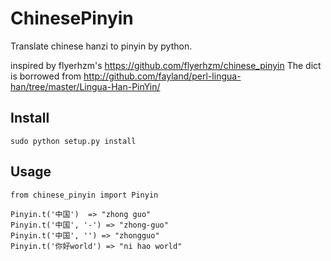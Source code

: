 ChinesePinyin
=============

Translate chinese hanzi to pinyin by python.

inspired by flyerhzm's <https://github.com/flyerhzm/chinese_pinyin>
The dict is borrowed from <http://github.com/fayland/perl-lingua-han/tree/master/Lingua-Han-PinYin/>

Install
-------

    sudo python setup.py install 

Usage
-----
    
    from chinese_pinyin import Pinyin

    Pinyin.t('中国')  => "zhong guo"
    Pinyin.t('中国', '-') => "zhong-guo"
    Pinyin.t('中国', '') => "zhongguo"
    Pinyin.t('你好world') => "ni hao world"

